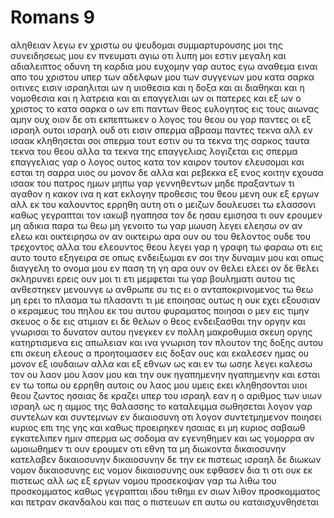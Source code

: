 # Romans 9
αληθειαν λεγω εν χριστω ου ψευδομαι συμμαρτυρουσης μοι της συνειδησεως μου εν πνευματι αγιω
οτι λυπη μοι εστιν μεγαλη και αδιαλειπτος οδυνη τη καρδια μου
ευχομην γαρ αυτος εγω αναθεμα ειναι απο του χριστου υπερ των αδελφων μου των συγγενων μου κατα σαρκα
οιτινες εισιν ισραηλιται ων η υιοθεσια και η δοξα και αι διαθηκαι και η νομοθεσια και η λατρεια και αι επαγγελιαι
ων οι πατερες και εξ ων ο χριστος το κατα σαρκα ο ων επι παντων θεος ευλογητος εις τους αιωνας αμην
ουχ οιον δε οτι εκπεπτωκεν ο λογος του θεου ου γαρ παντες οι εξ ισραηλ ουτοι ισραηλ
ουδ οτι εισιν σπερμα αβρααμ παντες τεκνα αλλ εν ισαακ κληθησεται σοι σπερμα
τουτ εστιν ου τα τεκνα της σαρκος ταυτα τεκνα του θεου αλλα τα τεκνα της επαγγελιας λογιζεται εις σπερμα
επαγγελιας γαρ ο λογος ουτος κατα τον καιρον τουτον ελευσομαι και εσται τη σαρρα υιος
ου μονον δε αλλα και ρεβεκκα εξ ενος κοιτην εχουσα ισαακ του πατρος ημων 
μηπω γαρ γεννηθεντων μηδε πραξαντων τι αγαθον η κακον ινα η κατ εκλογην προθεσις του θεου μενη ουκ εξ εργων αλλ εκ του καλουντος
ερρηθη αυτη οτι ο μειζων δουλευσει τω ελασσονι
καθως γεγραπται τον ιακωβ ηγαπησα τον δε ησαυ εμισησα
τι ουν ερουμεν μη αδικια παρα τω θεω μη γενοιτο
τω γαρ μωυση λεγει ελεησω ον αν ελεω και οικτειρησω ον αν οικτειρω
αρα ουν ου του θελοντος ουδε του τρεχοντος αλλα του ελεουντος θεου 
λεγει γαρ η γραφη τω φαραω οτι εις αυτο τουτο εξηγειρα σε οπως ενδειξωμαι εν σοι την δυναμιν μου και οπως διαγγελη το ονομα μου εν παση τη γη
αρα ουν ον θελει ελεει ον δε θελει σκληρυνει
ερεις ουν μοι τι ετι μεμφεται τω γαρ βουληματι αυτου τις ανθεστηκεν 
μενουνγε ω ανθρωπε συ τις ει ο ανταποκρινομενος τω θεω μη ερει το πλασμα τω πλασαντι τι με εποιησας ουτως
η ουκ εχει εξουσιαν ο κεραμευς του πηλου εκ του αυτου φυραματος ποιησαι ο μεν εις τιμην σκευος ο δε εις ατιμιαν
ει δε θελων ο θεος ενδειξασθαι την οργην και γνωρισαι το δυνατον αυτου ηνεγκεν εν πολλη μακροθυμια σκευη οργης κατηρτισμενα εις απωλειαν
και ινα γνωριση τον πλουτον της δοξης αυτου επι σκευη ελεους α προητοιμασεν εις δοξαν
ους και εκαλεσεν ημας ου μονον εξ ιουδαιων αλλα και εξ εθνων
ως και εν τω ωσηε λεγει καλεσω τον ου λαον μου λαον μου και την ουκ ηγαπημενην ηγαπημενην
και εσται εν τω τοπω ου ερρηθη αυτοις ου λαος μου υμεις εκει κληθησονται υιοι θεου ζωντος
ησαιας δε κραζει υπερ του ισραηλ εαν η ο αριθμος των υιων ισραηλ ως η αμμος της θαλασσης το καταλειμμα σωθησεται
λογον γαρ συντελων και συντεμνων εν δικαιοσυνη οτι λογον συντετμημενον ποιησει κυριος επι της γης
και καθως προειρηκεν ησαιας ει μη κυριος σαβαωθ εγκατελιπεν ημιν σπερμα ως σοδομα αν εγενηθημεν και ως γομορρα αν ωμοιωθημεν
τι ουν ερουμεν οτι εθνη τα μη διωκοντα δικαιοσυνην κατελαβεν δικαιοσυνην δικαιοσυνην δε την εκ πιστεως
ισραηλ δε διωκων νομον δικαιοσυνης εις νομον δικαιοσυνης ουκ εφθασεν 
δια τι οτι ουκ εκ πιστεως αλλ ως εξ εργων νομου προσεκοψαν γαρ τω λιθω του προσκομματος
καθως γεγραπται ιδου τιθημι εν σιων λιθον προσκομματος και πετραν σκανδαλου και πας ο πιστευων επ αυτω ου καταισχυνθησεται
